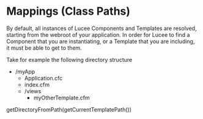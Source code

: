 # Mappings (Class Paths)

By default, all instances of Lucee Components and Templates are resolved, starting from the webroot of your application. In order for Lucee to find a Component that you are instantiating, or a Template that you are including, it must be able to get to them. 

Take for example the following directory structure

* /myApp
  * Application.cfc
  * index.cfm
  * /views
    * myOtherTemplate.cfm




getDirectoryFromPath(getCurrentTemplatePath())